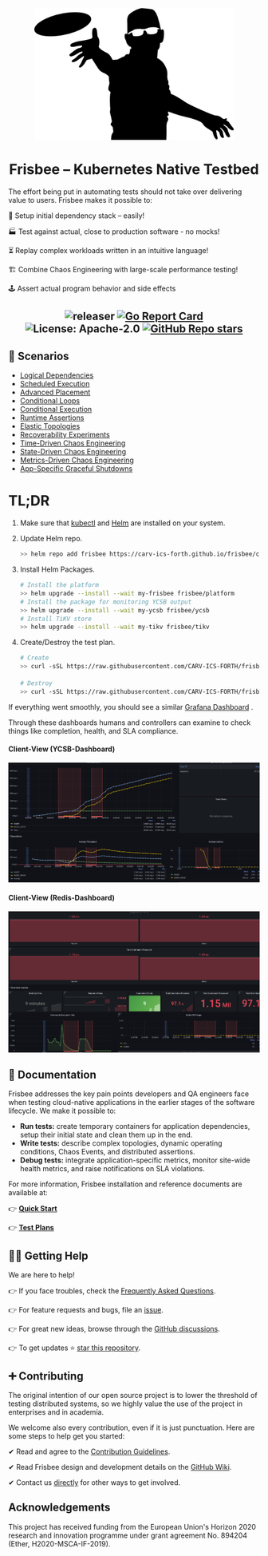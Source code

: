 <div align="center">
<a href="https://www.vectorstock.com/royalty-free-vector/disc-golf-frisbee-eps-vector-25179185">
  <img src="docs/images/logo.jpg" width="400">
</a>
</div>

# <div align="center">Frisbee – Kubernetes Native Testbed</div>

The effort being put in automating tests should not take over delivering value to users. Frisbee makes it possible to:

🎁 Setup initial dependency stack – easily!

🏭 Test against actual, close to production software - no mocks!

⏳ Replay complex workloads written in an intuitive language!

🏗️ Combine Chaos Engineering with large-scale performance testing!

🕹️ Assert actual program behavior and side effects



## <div align="center">![releaser](https://github.com/carv-ics-forth/frisbee/actions/workflows/release.yml/badge.svg) [![Go Report Card](https://goreportcard.com/badge/github.com/carv-ics-forth/frisbee)](https://goreportcard.com/report/github.com/carv-ics-forth/frisbee) ![License: Apache-2.0](https://img.shields.io/github/license/carv-ics-forth/frisbee?color=blue) [![GitHub Repo stars](https://img.shields.io/github/stars/carv-ics-forth/frisbee)](https://github.com/carv-ics-forth/frisbee/stargazers)</div>

## :compass: Scenarios

* [Logical Dependencies](charts/iperf2/examples/0.server-client.yml)
* [Scheduled Execution](charts/iperf2/examples/1.scheduled-clients.yml)
* [Advanced Placement](charts/iperf2/examples/2.advanced-placement.yml )
* [Conditional Loops](charts/iperf2/examples/3.create-until.yml)
* [Conditional Execution](charts/iperf2/examples/4.create-when.yml)
* [Runtime Assertions](charts/iperf2/examples/5.assertions.yml )
* [Elastic Topologies](charts/iperf2/examples/6.deletions.yml )
* [Recoverability Experiments](charts/iperf2/examples/7.failure-toleration.yml )
* [Time-Driven Chaos Engineering](charts/iperf2/examples/8.time-driven-fault.yml )
* [State-Driven Chaos Engineering](charts/iperf2/examples/9.state-driven-fault.yml)
* [Metrics-Driven Chaos Engineering](charts/iperf2/examples/10.metrics-driven-fault.yml)
* [App-Specific Graceful Shutdowns](charts/cockroach/examples/6.cluster-elastic-scaledown.yml )




# TL;DR

1. Make sure that [kubectl](https://kubernetes.io/docs/tasks/tools/install-kubectl-linux/)
   and  [Helm](https://helm.sh/docs/intro/install/) are installed on your system.

2. Update Helm repo.

   ```bash
   >> helm repo add frisbee https://carv-ics-forth.github.io/frisbee/charts
   ```

3. Install Helm Packages.

   ```bash
   # Install the platform
   >> helm upgrade --install --wait my-frisbee frisbee/platform
   # Install the package for monitoring YCSB output
   >> helm upgrade --install --wait my-ycsb frisbee/ycsb
   # Install TiKV store
   >> helm upgrade --install --wait my-tikv frisbee/tikv
   ```

4. Create/Destroy the test plan.

   ```bash
   # Create 
   >> curl -sSL https://raw.githubusercontent.com/CARV-ICS-FORTH/frisbee/main/charts/tikv/examples/plan.baseline.yml | kubectl -f - apply
   
   # Destroy
   >> curl -sSL https://raw.githubusercontent.com/CARV-ICS-FORTH/frisbee/main/charts/tikv/examples/plan.baseline.yml | kubectl -f - delete --cascade=foreground
   ```

If everything went smoothly, you should see a
similar [Grafana Dashboard](http://grafana.localhost/d/R5y4AE8Mz/kubernetes-cluster-monitoring-via-prometheus?orgId=1&amp;from=now-15m&amp;to=now)
.

Through these dashboards humans and controllers can examine to check things like completion, health, and SLA compliance.

#### Client-View (YCSB-Dashboard)

![image-20211008230432961](docs/images/partitions.png)

#### Client-View (Redis-Dashboard)

![](docs/images/masterdashboard.png)




## 📙 Documentation

Frisbee addresses the key pain points developers and QA engineers face when testing cloud-native applications in the
earlier stages of the software lifecycle. We make it possible to:

* **Run tests:**  create temporary containers for application dependencies, setup their initial state and clean them up
  in the end.
* **Write tests:** describe complex topologies, dynamic operating conditions, Chaos Events, and distributed assertions.
* **Debug tests:** integrate application-specific metrics, monitor site-wide health metrics, and raise notifications on
  SLA violations.

For more information, Frisbee installation and reference documents are available at:

👉 **[Quick Start](docs/tutorial.md)**

👉 **[Test Plans](charts)**

## 🙋‍♂️ Getting Help

We are here to help!

👉 If you face troubles, check the [Frequently Asked Questions](docs/faq.md).

👉 For feature requests and bugs, file an [issue](https://github.com/carv-ics-forth/frisbee/issues).

👉 For great new ideas, browse through the [GitHub discussions](https://github.com/carv-ics-forth/frisbee/discussions).

👉 To get updates ⭐️ [star this repository](https://github.com/carv-ics-forth/frisbee/stargazers).

## ➕ Contributing

The original intention of our open source project is to lower the threshold of testing distributed systems, so we highly
value the use of the project in enterprises and in academia.

We welcome also every contribution, even if it is just punctuation. Here are some steps to help get you started:

✔ Read and agree to the [Contribution Guidelines](docs/CONTRIBUTING.md).

✔ Read Frisbee design and development details on the [GitHub Wiki](https://github.com/carv-ics-forth/frisbee/wiki).

✔ Contact us [directly](fnikol@ics.forth.gr) for other ways to get involved.

## Acknowledgements

This project has received funding from the European Union's Horizon 2020 research and innovation programme under grant
agreement No. 894204 (Ether, H2020-MSCA-IF-2019).
